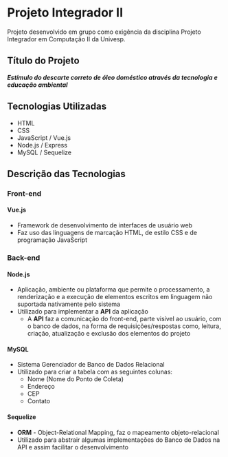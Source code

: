 # Projeto Integrador II
 Projeto desenvolvido em grupo como exigência da disciplina Projeto Integrador em Computação II da Univesp.
## Título do Projeto
***Estímulo do descarte correto de óleo doméstico através da tecnologia e educação ambiental***
## Tecnologias Utilizadas
* HTML
* CSS
* JavaScript / Vue.js
* Node.js / Express
* MySQL / Sequelize
## Descrição das Tecnologias
### Front-end
#### Vue.js
* Framework de desenvolvimento de interfaces de usuário web
* Faz uso das linguagens de marcação HTML, de estilo CSS e de programação JavaScript
### Back-end
#### Node.js
* Aplicação, ambiente ou plataforma que permite o processamento, a renderização e a execução de elementos escritos em linguagem não suportada nativamente pelo sistema
* Utilizado para implementar a **API** da aplicação
  * A **API** faz a comunicação do front-end, parte visível ao usuário, com o banco de dados, na forma de requisições/respostas como, leitura, criação, atualização e exclusão dos elementos do projeto

#### MySQL
* Sistema Gerenciador de Banco de Dados Relacional
* Utilizado para criar a tabela com as seguintes colunas:
  * Nome (Nome do Ponto de Coleta)
  * Endereço
  * CEP
  * Contato
#### Sequelize
* **ORM** - Object-Relational Mapping, faz o mapeamento objeto-relacional
* Utilizado para abstrair algumas implementações do Banco de Dados na API e assim facilitar o desenvolvimento